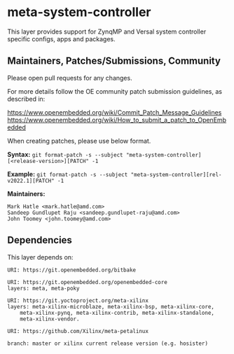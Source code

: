 # meta-system-controller

This layer provides support for ZynqMP and Versal system controller specific configs, apps and packages.

## Maintainers, Patches/Submissions, Community

Please open pull requests for any changes.

For more details follow the OE community patch submission guidelines, as described in:

https://www.openembedded.org/wiki/Commit_Patch_Message_Guidelines
https://www.openembedded.org/wiki/How_to_submit_a_patch_to_OpenEmbedded

When creating patches, please use below format.

**Syntax:**
`git format-patch -s --subject "meta-system-controller][<release-version>][PATCH" -1`

**Example:**
`git format-patch -s --subject "meta-system-controller][rel-v2022.1][PATCH" -1`

**Maintainers:**

	Mark Hatle <mark.hatle@amd.com>
	Sandeep Gundlupet Raju <sandeep.gundlupet-raju@amd.com>
	John Toomey <john.toomey@amd.com>

## Dependencies

This layer depends on:

	URI: https://git.openembedded.org/bitbake

	URI: https://git.openembedded.org/openembedded-core
	layers: meta, meta-poky

	URI: https://git.yoctoproject.org/meta-xilinx
	layers: meta-xilinx-microblaze, meta-xilinx-bsp, meta-xilinx-core,
		meta-xilinx-pynq, meta-xilinx-contrib, meta-xilinx-standalone,
		meta-xilinx-vendor.

	URI: https://github.com/Xilinx/meta-petalinux

	branch: master or xilinx current release version (e.g. hosister)

